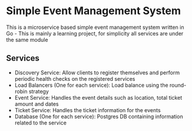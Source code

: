 # Simple Event Management System

This is a microservice based simple event management system written in Go
    - This is mainly a learning project, for simplicity all services are under the same module

## Services

- Discovery Service: Allow clients to register themselves and perform periodic health checks on the registered services
- Load Balancers (One for each service): Load balance using the round-robin strategy
- Event Service: Handles the event details such as location, total ticket amount and dates
- Ticket Service: Handles the ticket information for the events
- Database (One for each service): Postgres DB containing information related to the service